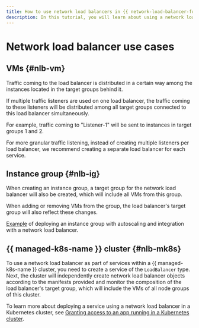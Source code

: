 ```yaml
---
title: How to use network load balancers in {{ network-load-balancer-full-name }}
description: In this tutorial, you will learn about using a network load balancer in {{ network-load-balancer-name }}.
---
```


# Network load balancer use cases


## VMs {#nlb-vm}

Traffic coming to the load balancer is distributed in a certain way among the instances located in the target groups behind it.

If multiple traffic listeners are used on one load balancer, the traffic coming to these listeners will be distributed among all target groups connected to this load balancer simultaneously.

For example, traffic coming to "Listener-1" will be sent to instances in target groups 1 and 2.

For more granular traffic listening, instead of creating multiple listeners per load balancer, we recommend creating a separate load balancer for each service.

## Instance group {#nlb-ig}

When creating an instance group, a target group for the network load balancer will also be created, which will include all VMs from this group.

When adding or removing VMs from the group, the load balancer's target group will also reflect these changes.

[Example](../tutorials/vm-autoscale/index.md) of deploying an instance group with autoscaling and integration with a network load balancer.

## {{ managed-k8s-name }} cluster {#nlb-mk8s}

To use a network load balancer as part of services within a {{ managed-k8s-name }} cluster, you need to create a service of the `LoadBalancer` type. Next, the cluster will independently create network load balancer objects according to the manifests provided and monitor the composition of the load balancer's target group, which will include the VMs of all node groups of this cluster.

To learn more about deploying a service using a network load balancer in a Kubernetes cluster, see [Granting access to an app running in a Kubernetes cluster](../../managed-kubernetes/operations/create-load-balancer.md).

